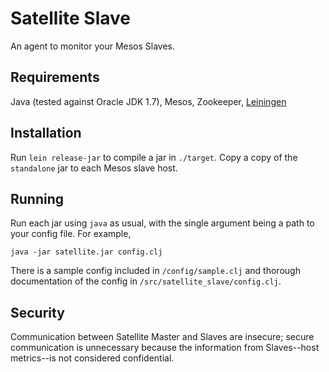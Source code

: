 # Satellite Slave

An agent to monitor your Mesos Slaves.

## Requirements

Java (tested against Oracle JDK 1.7), Mesos, Zookeeper,
[Leiningen](http://leiningen.org/)

## Installation

Run `lein release-jar` to compile a jar in `./target`. Copy a copy of the
`standalone` jar to each Mesos slave host.

## Running

Run each jar using `java` as usual, with the single argument being a path to
your config file. For example,

```
java -jar satellite.jar config.clj
```

There is a sample config included in `/config/sample.clj` and thorough
documentation of the config in `/src/satellite_slave/config.clj`.

## Security

Communication between Satellite Master and Slaves are insecure; secure
communication is unnecessary because the information from Slaves--host
metrics--is not considered confidential.

